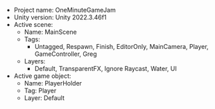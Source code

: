<!-- UNITY CODE ASSIST INSTRUCTIONS START -->
- Project name: OneMinuteGameJam
- Unity version: Unity 2022.3.46f1
- Active scene:
  - Name: MainScene
  - Tags:
    - Untagged, Respawn, Finish, EditorOnly, MainCamera, Player, GameController, Greg
  - Layers:
    - Default, TransparentFX, Ignore Raycast, Water, UI
- Active game object:
  - Name: PlayerHolder
  - Tag: Player
  - Layer: Default
<!-- UNITY CODE ASSIST INSTRUCTIONS END -->
